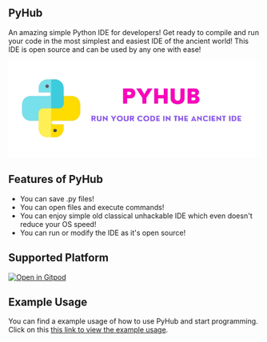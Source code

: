 ## PyHub
An amazing simple Python IDE for developers! Get ready to compile and run your code in the most simplest and easiest IDE of the ancient world! This IDE is open source and can be used by any one with ease!

<img src = "./assests/45.png">

## Features of PyHub
- You can save .py files!
- You can open files and execute commands!
- You can enjoy simple old classical unhackable IDE which even doesn't reduce your OS speed!
- You can run or modify the IDE as it's open source!

## Supported Platform

[![Open in Gitpod](https://gitpod.io/button/open-in-gitpod.svg)](https://gitpod.io/#https://github.com/DevMike123/PyHub)
 
## Example Usage

You can find a example usage of how to use PyHub and start programming. Click on this [this link to view the example usage](https://github.com/DevMike123/PyHub/blob/main/assests/pyhub.PNG).

